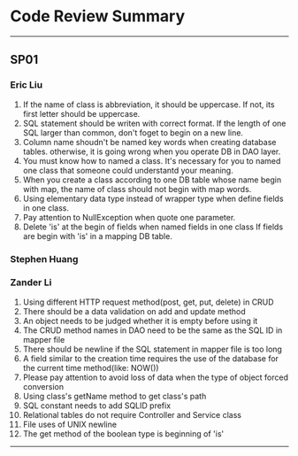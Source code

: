 # Code Review Summary

----------

## SP01

### Eric Liu
1. If the name of class is abbreviation, it should be uppercase. If not, its first letter should be uppercase.
2. SQL statement should be writen with correct format. If the length of one SQL larger than common, don't foget to begin on a new line.
3. Column name shoudn't be named key words when creating database tables. otherwise, it is going wrong when you operate DB in DAO layer.
4. You must know how to named a class. It's necessary for you to named one class that someone could understantd your meaning.
5. When you create a class according to one DB table whose name begin with map, the name of class should not begin with map words.
6. Using elementary data type instead of wrapper type when define fields in one class.
7. Pay attention to NullException when quote one parameter.
8. Delete 'is' at the begin of fields when named fields in one class If fields are begin with 'is' in a mapping DB table.

### Stephen Huang


### Zander Li
1. Using different HTTP request method(post, get, put, delete) in CRUD
2. There should be a data validation on add and update method
3. An object needs to be judged whether it is empty before using it
4. The CRUD method names in DAO need to be the same as the SQL ID in mapper file
5. There should be newline if the SQL statement in mapper file is too long
6. A field similar to the creation time requires the use of the database for the current time method(like: NOW())
7. Please pay attention to avoid loss of data when the type of object forced conversion
8. Using class's getName method to get class's path
9. SQL constant needs to add SQLID prefix
10. Relational tables do not require Controller and Service class
11. File uses of UNIX newline
12. The get method of the boolean type is beginning of 'is'

------------------------